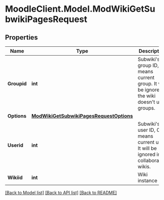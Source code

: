 # MoodleClient.Model.ModWikiGetSubwikiPagesRequest

## Properties

Name | Type | Description | Notes
------------ | ------------- | ------------- | -------------
**Groupid** | **int** | Subwiki&#39;s group ID, -1 means current group. It will be ignored if the wiki doesn&#39;t use groups. | [optional] [default to -1]
**Options** | [**ModWikiGetSubwikiPagesRequestOptions**](ModWikiGetSubwikiPagesRequestOptions.md) |  | [optional] 
**Userid** | **int** | Subwiki&#39;s user ID, 0 means current user. It will be ignored in collaborative wikis. | [optional] [default to 0]
**Wikiid** | **int** | Wiki instance ID. | 

[[Back to Model list]](../README.md#documentation-for-models) [[Back to API list]](../README.md#documentation-for-api-endpoints) [[Back to README]](../README.md)

